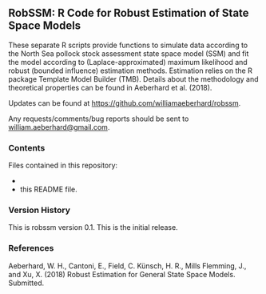 RobSSM: R Code for Robust Estimation of State Space Models
----------------------------------------------------------

These separate R scripts provide functions to simulate data according to the North Sea pollock stock assessment state space model (SSM) and fit the model according to (Laplace-approximated) maximum likelihood and robust (bounded influence) estimation methods. Estimation relies on the R package Template Model Builder (TMB). Details about the methodology and theoretical properties can be found in Aeberhard et al. (2018).

Updates can be found at https://github.com/williamaeberhard/robssm.

Any requests/comments/bug reports should be sent to william.aeberhard@gmail.com.

### Contents

Files contained in this repository:

* 
* this README file.

### Version History

This is robssm version 0.1. This is the initial release.

### References

Aeberhard, W. H., Cantoni, E., Field, C. Künsch, H. R., Mills Flemming, J., and Xu, X. (2018) Robust Estimation for General State Space Models. Submitted.



